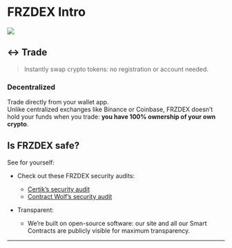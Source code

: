# FRZDEX Intro

![](.gitbook/assets/frzdex-intro.png)

## ↔️ Trade

> Instantly swap crypto tokens: no registration or account needed.

### Decentralized

Trade directly from your wallet app.\
Unlike centralized exchanges like Binance or Coinbase, FRZDEX doesn’t hold your funds when you trade: **you have 100% ownership of your own crypto**.

## Is FRZDEX safe?

See for yourself:

* Check out these FRZDEX security audits:
  * [Certik’s security audit](https://www.certik.com/projects/frz-solar-system)
  * [Contract Wolf’s security audit](https://frzss.com/images/exchanges/contractwolf.png)

* Transparent:
  * We’re built on open-source software: our site and all our Smart Contracts are publicly visible for maximum transparency.

***
